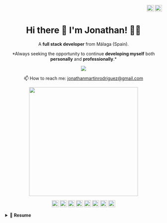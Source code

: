 <p align="right">
<a href="https://github.com/JoniMR/JoniMR/blob/main/README_es.md" target="_blank" rel="noopener noreferrer"><img height="22" src="https://cdn-icons-png.flaticon.com/512/197/197593.png" alt="Readme en español"></a>
<a href="https://github.com/JoniMR/JoniMR/blob/main/README.md" target="_blank" rel="noopener noreferrer"><img height="22" src="https://cdn-icons-png.flaticon.com/512/197/197374.png" alt="Readme in english"></a></p>

<h1 align='center'>
  Hi there 👋 I'm Jonathan! 👨‍💻
</h1>

<p align='center'>
  A <b>full stack developer</b> from Málaga (Spain).
</p>

<p align='center'>
*Always seeking the opportunity to continue <b>developing myself</b> both <b>personally</b> and <b>professionally</b>.*
<p align='center'>
  
  <a href="https://www.linkedin.com/in/jonathan-martin-rodriguez/">
    <img src="https://img.shields.io/badge/linkedin-%230077B5.svg?&style=for-the-badge&logo=linkedin&logoColor=white" />
  </a>
  
</p>

<p align='center'>
  📫 How to reach me: <a href='jonathanmartinrodriguez@gmail.com'>jonathanmartinrodriguez@gmail.com</a>
</p>

<p align='center'>
  <a href="#"><img src="https://github-readme-stats.vercel.app/api?username=JoniMR&show_icons=true&count_private=true&theme=dark" width="350"></a>
</p>

<p align='center'>
<img height="22" src="https://img.shields.io/badge/HTML5-E34F26?style=for-the-badge&logo=html5&logoColor=white" />
<img height="22" src="https://img.shields.io/badge/CSS3-1572B6?style=for-the-badge&logo=css3&logoColor=white" />
<img height="22" src="https://img.shields.io/badge/JavaScript-323330?style=for-the-badge&logo=javascript&logoColor=F7DF1E" />
<img height="22" src="https://img.shields.io/badge/typescript-%23007ACC.svg?style=for-the-badge&logo=typescript&logoColor=white" />
<img height="22" src="https://img.shields.io/badge/Angular-DD0031?style=for-the-badge&logo=angular&logoColor=white" />
<img height="22" src="https://img.shields.io/badge/node.js-6DA55F?style=for-the-badge&logo=node.js&logoColor=white)" />
<img height="22" src="https://img.shields.io/badge/MySQL-005C84?style=for-the-badge&logo=mysql&logoColor=white" />
<img height="22" src="https://img.shields.io/badge/postgres-%23316192.svg?style=for-the-badge&logo=postgresql&logoColor=white" />
</p>

<details>
  <summary>📃 <b>Resume</b></summary>


## Education

- 📖 **Full Stack Angular 12 - Node.js Bootcamp**\
📆 2023\
📍 **Babel** - Málaga, Spain
  
- 📖 **Certificate of Higher Education - Development of Web Applications**\
📆 2022\
📍 **I.E.S Campanillas** - Málaga, Spain

- 📖 **Certificate of Higher Education - Industrial Automation and Robotics**\
📆 2019 - 2021\
📍 **I.E.S Salesianos Palma del Río** - Córdoba, Spain
  
## Experience

- 💻 **Full Stack Software Engineer**\
📆 2023 - Present\
📍 **Santander SCIB** - Málaga, Spain

- 💻 **Full Stack Software Engineer**\
📆 2023\
📍 **Babel** - Málaga, Spain

- 💻 **PLC Programmer**\
📆 2021\
📍 **VEREDA SYSTEM SOTECONTROL, S.L** - Málaga, Spain
  
- 👨‍💻 **Arbitrage and Machted Betting specialist**\
📆 2016 - 2021\
📍 **Freelance** - Málaga, Spain


